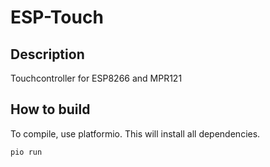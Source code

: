 # ESP-Touch

## Description

Touchcontroller for ESP8266 and MPR121

## How to build

To compile, use platformio. This will install all dependencies.

```
pio run
```
 